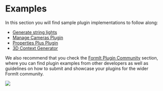 # Examples

In this section you will find sample plugin implementations to follow along:

* [Generate string lights](generate-string-lights.md)
* [Manage Cameras Plugin](manage-cameras-plugin.md)
* [Properties Plus Plugin](properties-plus-plugin.md)
* [3D Context Generator](3d-context-creator.md)

We also recommend that you check the [FormIt Plugin Community](formit-plugin-community.md) section, where you can find plugin examples from other developers as well as guidelines on how to submit and showcase your plugins for the wider FormIt community.

![](<../../.gitbook/assets/g6 (2).gif>)
